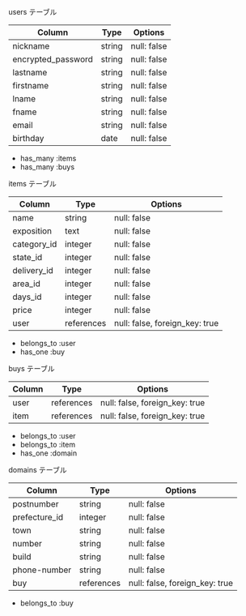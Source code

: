 users テーブル

| Column             | Type    | Options     |
| --------           | ------  | ----------- |
| nickname           | string  | null: false |
| encrypted_password | string  | null: false |
| lastname           | string  | null: false |
| firstname          | string  | null: false |
| lname              | string  | null: false |
| fname              | string  | null: false |
| email              | string  | null: false |
| birthday           | date    | null: false |

- has_many :items
- has_many :buys

items テーブル

| Column        | Type       | Options     |
| --------      | ------     | ----------- |
| name          | string     | null: false |
| exposition    | text       | null: false |
| category_id   | integer    | null: false |
| state_id      | integer    | null: false |
| delivery_id   | integer    | null: false |
| area_id       | integer    | null: false |
| days_id       | integer    | null: false |
| price         | integer    | null: false |
| user          | references | null: false, foreign_key: true |

- belongs_to :user
- has_one :buy

buys テーブル

| Column    | Type       | Options                        |
| --------  | ------     | ------------------------------ |
| user      | references | null: false, foreign_key: true |
| item      | references | null: false, foreign_key: true |

- belongs_to :user
- belongs_to :item
- has_one :domain

domains テーブル

| Column         | Type       | Options                        |
| --------       | ------     | ------------------------------ |
| postnumber     | string     | null: false                    |
| prefecture_id  | integer    | null: false                    |
| town           | string     | null: false                    |
| number         | string     | null: false                    |
| build          | string     | null: false                    |
| phone-number   | string     | null: false                    |
| buy            | references | null: false, foreign_key: true |

- belongs_to :buy


